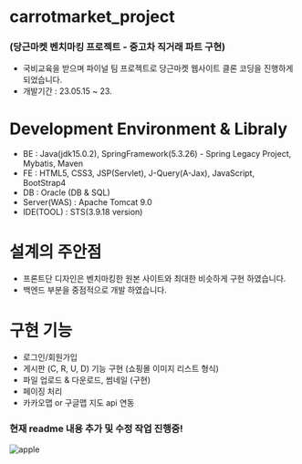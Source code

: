 # carrotmarket_project 
### (당근마켓 벤치마킹 프로젝트 - 중고차 직거래 파트 구현)
- 국비교육을 받으며 파이널 팀 프로젝트로 당근마켓 웹사이트 클론 코딩을 진행하게 되었습니다.
- 개발기간 : 23.05.15 ~ 23.

# Development Environment & Libraly
- BE : Java(jdk15.0.2), SpringFramework(5.3.26) - Spring Legacy Project, Mybatis, Maven
- FE : HTML5, CSS3, JSP(Servlet), J-Query(A-Jax), JavaScript, BootStrap4 
- DB : Oracle (DB & SQL)
- Server(WAS) : Apache Tomcat 9.0
- IDE(TOOL) : STS(3.9.18 version)

# 설계의 주안점
- 프론트단 디자인은 벤치마킹한 원본 사이트와 최대한 비슷하게 구현 하였습니다.
- 백엔드 부분을 중점적으로 개발 하였습니다.

# 구현 기능
- 로그인/회원가입
- 게시판 (C, R, U, D) 기능 구현 (쇼핑몰 이미지 리스트 형식)
- 파일 업로드 & 다운로드, 썸네일 (구현)
- 페이징 처리
- 카카오맵 or 구글맵 지도 api 연동

### 현재 readme 내용 추가 및 수정 작업 진행중!
![apple](https://github.com/itrecipe/carrotmarket_project/assets/40875025/52229ff1-4182-429e-87ba-34b23c687b66)
